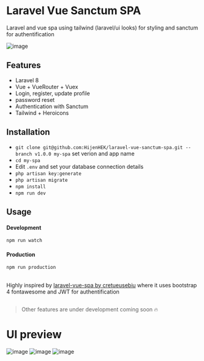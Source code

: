 # Laravel Vue Sanctum SPA

Laravel and vue spa using tailwind (laravel/ui looks) for styling and sanctum for authentification

![image](https://drive.google.com/uc?export=view&id=1E-hlDaiSC248fMzmtivjQJprTY_qJVUA)


## Features

-   Laravel 8
-   Vue + VueRouter + Vuex
-   Login, register, update profile
-   password reset
-   Authentication with Sanctum
-   Tailwind + Heroicons

## Installation

-   `git clone git@github.com:HijenHEK/laravel-vue-sanctum-spa.git --branch v1.0.0 my-spa`  set verion and app name 
-   `cd my-spa`
-   Edit `.env` and set your database connection details
-   `php artisan key:generate`
-   `php artisan migrate`
-   `npm install`
-   `npm run dev`

## Usage

#### Development

```bash
npm run watch

```

#### Production

```bash
npm run production
```

##

Highly inspired by [laravel-vue-spa by cretueusebiu](https://github.com/cretueusebiu/laravel-vue-spa) where it uses bootstrap 4 fontawesome and JWT for authentification

##

> Other features are under development coming soon :fire:


# UI preview

![image](https://drive.google.com/uc?export=view&id=1mTeWNVOaqEl2437lHtgiNcb6dfTj6KZ6)
![image](https://drive.google.com/uc?export=view&id=177_rm40cjacxza19Ue68dVQUizeKQxJy)
![image](https://drive.google.com/uc?export=view&id=1D4Hr3X97GuFmsd6mh3nzahx6VhciXI3a)
